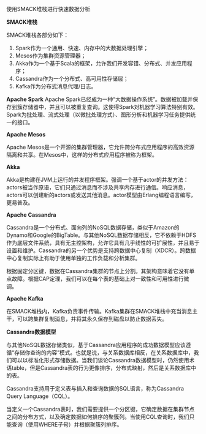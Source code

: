 使用SMACK堆栈进行快速数据分析

**SMACK堆栈**

SMACK堆栈各部分如下：

1. Spark作为一个通用、快速、内存中的大数据处理引擎；
2. Mesos作为集群资源管理器；
3. Akka作为一个基于Scala的框架，允许我们开发容错、分布式、并发应用程序；
4. Cassandra作为一个分布式、高可用性存储层；
5. Kafka作为分布式消息代理/日志。

**Apache Spark**
Apache Spark已经成为一种“大数据操作系统”。数据被加载并保存到簇存储器中，并且可以被重复查询。这使得Spark对机器学习算法特别有效。Spark为批处理、流式处理（以微批处理方式）、图形分析和机器学习任务提供统一的接口。

**Apache Mesos**

Apache Mesos是一个开源的集群管理器，它允许跨分布式应用程序的高效资源隔离和共享。在Mesos中，这样的分布式应用程序被称为框架。

**Akka**

Akka是构建在JVM上运行的并发程序框架。强调一个基于actor的并发方法：actors被当作原语，它们只通过消息而不涉及共享内存进行通信。响应消息，actors可以创建新的actors或发送其他消息。actor模型由Erlang编程语言编写，更易普及。

**Apache Cassandra**

Cassandra是一个分布式、面向列的NoSQL数据存储，类似于Amazon的Dynamo和Google的BigTable。与其他NoSQL数据存储相反，它不依赖于HDFS作为底层文件系统，具有无主控架构，允许它具有几乎线性的可扩展性，并且易于设置和维护。Cassandra的另一个优势是支持跨数据中心复制（XDCR）。跨数据中心复制实际上有助于使用单独的工作负载和分析集群。

根据固定分区键，数据在Cassandra集群的节点上分割。其架构意味着它没有单点故障。根据CAP定理，我们可以在每个表的基础上对一致性和可用性进行微调。

**Apache Kafka**

在SMACK堆栈内，Kafka负责事件传输。Kafka集群在SMACK堆栈中充当消息主干，可以跨集群复制消息，并将其永久保存到磁盘以防止数据丢失。

**Cassandra数据模型**

与其他NoSQL数据存储类似，基于Cassandra应用程序的成功数据模型应该遵循“存储你查询的内容”模式。也就是说，与关系数据库相反，在关系数据库中，我们可以以标准化形式存储数据。当我们谈论Cassandra数据模型时，仍然使用术语table，但是Cassandra表的行为更像排序，分布式映射，然后是关系数据库中的表。

Cassandra支持用于定义表与插入和查询数据的SQL语言，称为Cassandra Query Language（CQL）。

当定义一个Cassandra表时，我们需要提供一个分区键，它确定数据在集群节点之间的分布方式，以及确定数据如何排序的聚簇列。当使用CQL查询时，我们只能查询（使用WHERE子句）并根据聚簇列排序。

